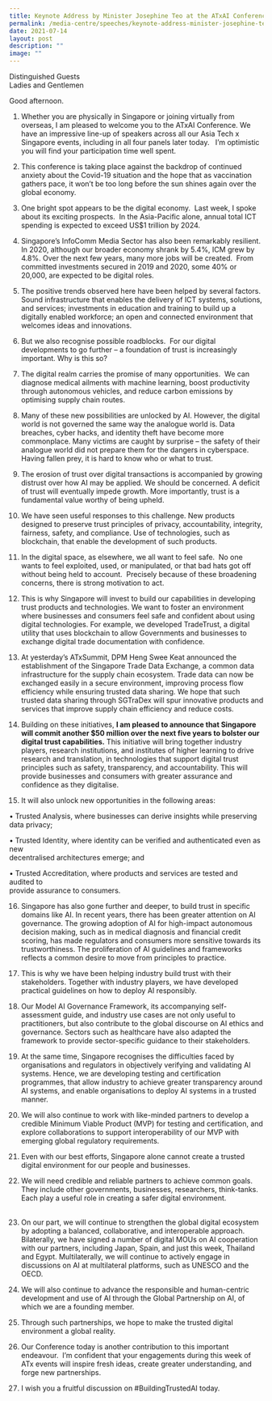 ```yaml
---
title: Keynote Address by Minister Josephine Teo at the ATxAI Conference
permalink: /media-centre/speeches/keynote-address-minister-josephine-teo-atxai-conference/
date: 2021-07-14
layout: post
description: ""
image: ""
---
```

Distinguished Guests   
Ladies and Gentlemen  
  
Good afternoon.  
  
1. Whether you are physically in Singapore or joining virtually from overseas, I am pleased to welcome you to the ATxAI Conference. We have an impressive line-up of speakers across all our Asia Tech x Singapore events, including in all four panels later today.   I’m optimistic you will find your participation time well spent.  
  
2. This conference is taking place against the backdrop of continued anxiety about the Covid-19 situation and the hope that as vaccination gathers pace, it won’t be too long before the sun shines again over the global economy.    
  
3. One bright spot appears to be the digital economy.  Last week, I spoke about its exciting prospects.  In the Asia-Pacific alone, annual total ICT spending is expected to exceed US$1 trillion by 2024.  
  
4. Singapore’s InfoComm Media Sector has also been remarkably resilient.  In 2020, although our broader economy shrank by 5.4%, ICM grew by 4.8%. Over the next few years, many more jobs will be created.  From committed investments secured in 2019 and 2020, some 40% or 20,000, are expected to be digital roles.  
  
5. The positive trends observed here have been helped by several factors. Sound infrastructure that enables the delivery of ICT systems, solutions, and services; investments in education and training to build up a digitally enabled workforce; an open and connected environment that welcomes ideas and innovations.  
  
6. But we also recognise possible roadblocks.  For our digital developments to go further – a foundation of trust is increasingly important. Why is this so?  
  
7. The digital realm carries the promise of many opportunities.  We can diagnose medical ailments with machine learning, boost productivity through autonomous vehicles, and reduce carbon emissions by optimising supply chain routes.    
  
8. Many of these new possibilities are unlocked by AI. However, the digital world is not governed the same way the analogue world is. Data breaches, cyber hacks, and identity theft have become more commonplace. Many victims are caught by surprise – the safety of their analogue world did not prepare them for the dangers in cyberspace. Having fallen prey, it is hard to know who or what to trust.     
  
9. The erosion of trust over digital transactions is accompanied by growing distrust over how AI may be applied. We should be concerned. A deficit of trust will eventually impede growth. More importantly, trust is a fundamental value worthy of being upheld.  
  
10. We have seen useful responses to this challenge. New products designed to preserve trust principles of privacy, accountability, integrity, fairness, safety, and compliance. Use of technologies, such as blockchain, that enable the development of such products.   
  
11. In the digital space, as elsewhere, we all want to feel safe.  No one wants to feel exploited, used, or manipulated, or that bad hats got off without being held to account.  Precisely because of these broadening concerns, there is strong motivation to act.  
  
12. This is why Singapore will invest to build our capabilities in developing trust products and technologies. We want to foster an environment where businesses and consumers feel safe and confident about using digital technologies. For example, we developed TradeTrust, a digital utility that uses blockchain to allow Governments and businesses to exchange digital trade documentation with confidence.     
  
13. At yesterday’s ATxSummit, DPM Heng Swee Keat announced the establishment of the Singapore Trade Data Exchange, a common data infrastructure for the supply chain ecosystem. Trade data can now be exchanged easily in a secure environment, improving process flow efficiency while ensuring trusted data sharing. We hope that such trusted data sharing through SGTraDex will spur innovative products and services that improve supply chain efficiency and reduce costs.  
  
14. Building on these initiatives, **I am pleased to announce that Singapore will commit another $50 million over the next five years to bolster our digital trust capabilities.** This initiative will bring together industry players, research institutions, and institutes of higher learning to drive research and translation, in technologies that support digital trust principles such as safety, transparency, and accountability. This will provide businesses and consumers with greater assurance and confidence as they digitalise.  
  
15. It will also unlock new opportunities in the following areas:  
  
• Trusted Analysis, where businesses can derive insights while preserving data privacy;  
  
• Trusted Identity, where identity can be verified and authenticated even as new  
decentralised architectures emerge; and  
  
• Trusted Accreditation, where products and services are tested and audited to  
provide assurance to consumers.    
  
16. Singapore has also gone further and deeper, to build trust in specific domains like AI. In recent years, there has been greater attention on AI governance. The growing adoption of AI for high-impact autonomous decision making, such as in medical diagnosis and financial credit scoring, has made regulators and consumers more sensitive towards its trustworthiness. The proliferation of AI guidelines and frameworks reflects a common desire to move from principles to practice.   
  
17. This is why we have been helping industry build trust with their stakeholders. Together with industry players, we have developed practical guidelines on how to deploy AI responsibly.  
  
18. Our Model AI Governance Framework, its accompanying self-assessment guide, and industry use cases are not only useful to practitioners, but also contribute to the global discourse on AI ethics and governance. Sectors such as healthcare have also adapted the framework to provide sector-specific guidance to their stakeholders.  
  
19. At the same time, Singapore recognises the difficulties faced by organisations and regulators in objectively verifying and validating AI systems. Hence, we are developing testing and certification programmes, that allow industry to achieve greater transparency around AI systems, and enable organisations to deploy AI systems in a trusted manner.  
  
20. We will also continue to work with like-minded partners to develop a credible Minimum Viable Product (MVP) for testing and certification, and explore collaborations to support interoperability of our MVP with emerging global regulatory requirements.   
  
21. Even with our best efforts, Singapore alone cannot create a trusted digital environment for our people and businesses.  
  
22. We will need credible and reliable partners to achieve common goals. They include other governments, businesses, researchers, think-tanks.  Each play a useful role in creating a safer digital environment.  
    
23. On our part, we will continue to strengthen the global digital ecosystem by adopting a balanced, collaborative, and interoperable approach. Bilaterally, we have signed a number of digital MOUs on AI cooperation with our partners, including Japan, Spain, and just this week, Thailand and Egypt. Multilaterally, we will continue to actively engage in discussions on AI at multilateral platforms, such as UNESCO and the OECD.  
  
24. We will also continue to advance the responsible and human-centric development and use of AI through the Global Partnership on AI, of which we are a founding member.   
  
25. Through such partnerships, we hope to make the trusted digital environment a global reality.  
  
26. Our Conference today is another contribution to this important endeavour.  I’m confident that your engagements during this week of ATx events will inspire fresh ideas, create greater understanding, and forge new partnerships.  
  
27. I wish you a fruitful discussion on #BuildingTrustedAI today.